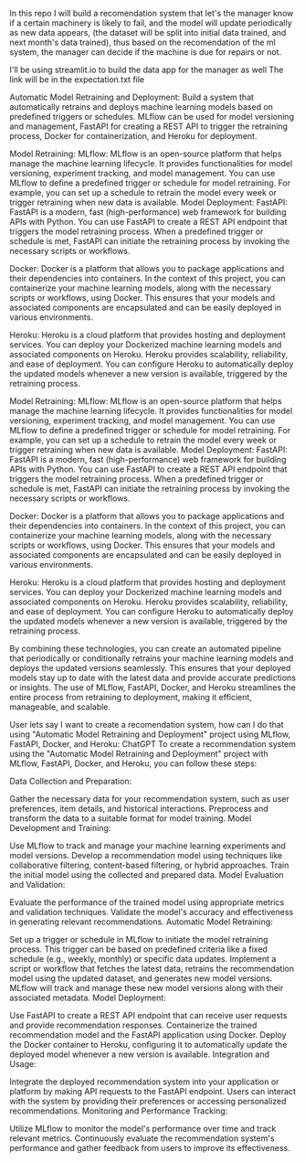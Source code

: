 
In this repo I will build a recomendation system that let's the manager know
if a certain machinery is likely to fail, and the model will update periodically
as new data appears, (the dataset will be split into initial data trained,
and next month's data trained), thus based on the recomendation of the ml system,
the manager can decide if the machine is due for repairs or not.

I'll be using streamlit.io to build the data app for the manager as well
The link will be in the expectation.txt file




Automatic Model Retraining and Deployment: Build a system that automatically retrains and deploys machine learning models based on predefined triggers or schedules. MLflow can be used for model versioning and management, FastAPI for creating a REST API to trigger the retraining process, Docker for containerization, and Heroku for deployment.

Model Retraining:
MLflow: MLflow is an open-source platform that helps manage the machine learning lifecycle. It provides functionalities for model versioning, experiment tracking, and model management. You can use MLflow to define a predefined trigger or schedule for model retraining. For example, you can set up a schedule to retrain the model every week or trigger retraining when new data is available.
Model Deployment:
FastAPI: FastAPI is a modern, fast (high-performance) web framework for building APIs with Python. You can use FastAPI to create a REST API endpoint that triggers the model retraining process. When a predefined trigger or schedule is met, FastAPI can initiate the retraining process by invoking the necessary scripts or workflows.

Docker: Docker is a platform that allows you to package applications and their dependencies into containers. In the context of this project, you can containerize your machine learning models, along with the necessary scripts or workflows, using Docker. This ensures that your models and associated components are encapsulated and can be easily deployed in various environments.

Heroku: Heroku is a cloud platform that provides hosting and deployment services. You can deploy your Dockerized machine learning models and associated components on Heroku. Heroku provides scalability, reliability, and ease of deployment. You can configure Heroku to automatically deploy the updated models whenever a new version is available, triggered by the retraining process.

Model Retraining:
MLflow: MLflow is an open-source platform that helps manage the machine learning lifecycle. It provides functionalities for model versioning, experiment tracking, and model management. You can use MLflow to define a predefined trigger or schedule for model retraining. For example, you can set up a schedule to retrain the model every week or trigger retraining when new data is available.
Model Deployment:
FastAPI: FastAPI is a modern, fast (high-performance) web framework for building APIs with Python. You can use FastAPI to create a REST API endpoint that triggers the model retraining process. When a predefined trigger or schedule is met, FastAPI can initiate the retraining process by invoking the necessary scripts or workflows.

Docker: Docker is a platform that allows you to package applications and their dependencies into containers. In the context of this project, you can containerize your machine learning models, along with the necessary scripts or workflows, using Docker. This ensures that your models and associated components are encapsulated and can be easily deployed in various environments.

Heroku: Heroku is a cloud platform that provides hosting and deployment services. You can deploy your Dockerized machine learning models and associated components on Heroku. Heroku provides scalability, reliability, and ease of deployment. You can configure Heroku to automatically deploy the updated models whenever a new version is available, triggered by the retraining process.

By combining these technologies, you can create an automated pipeline that periodically or conditionally retrains your machine learning models and deploys the updated versions seamlessly. This ensures that your deployed models stay up to date with the latest data and provide accurate predictions or insights. The use of MLflow, FastAPI, Docker, and Heroku streamlines the entire process from retraining to deployment, making it efficient, manageable, and scalable.





User
lets say I want to create a recomendation system, how can I do that using "Automatic Model Retraining and Deployment" project using MLflow, FastAPI, Docker, and Heroku:
ChatGPT
To create a recommendation system using the "Automatic Model Retraining and Deployment" project with MLflow, FastAPI, Docker, and Heroku, you can follow these steps:

Data Collection and Preparation:

Gather the necessary data for your recommendation system, such as user preferences, item details, and historical interactions.
Preprocess and transform the data to a suitable format for model training.
Model Development and Training:

Use MLflow to track and manage your machine learning experiments and model versions.
Develop a recommendation model using techniques like collaborative filtering, content-based filtering, or hybrid approaches.
Train the initial model using the collected and prepared data.
Model Evaluation and Validation:

Evaluate the performance of the trained model using appropriate metrics and validation techniques.
Validate the model's accuracy and effectiveness in generating relevant recommendations.
Automatic Model Retraining:

Set up a trigger or schedule in MLflow to initiate the model retraining process. This trigger can be based on predefined criteria like a fixed schedule (e.g., weekly, monthly) or specific data updates.
Implement a script or workflow that fetches the latest data, retrains the recommendation model using the updated dataset, and generates new model versions.
MLflow will track and manage these new model versions along with their associated metadata.
Model Deployment:

Use FastAPI to create a REST API endpoint that can receive user requests and provide recommendation responses.
Containerize the trained recommendation model and the FastAPI application using Docker.
Deploy the Docker container to Heroku, configuring it to automatically update the deployed model whenever a new version is available.
Integration and Usage:

Integrate the deployed recommendation system into your application or platform by making API requests to the FastAPI endpoint.
Users can interact with the system by providing their preferences or accessing personalized recommendations.
Monitoring and Performance Tracking:

Utilize MLflow to monitor the model's performance over time and track relevant metrics.
Continuously evaluate the recommendation system's performance and gather feedback from users to improve its effectiveness.
